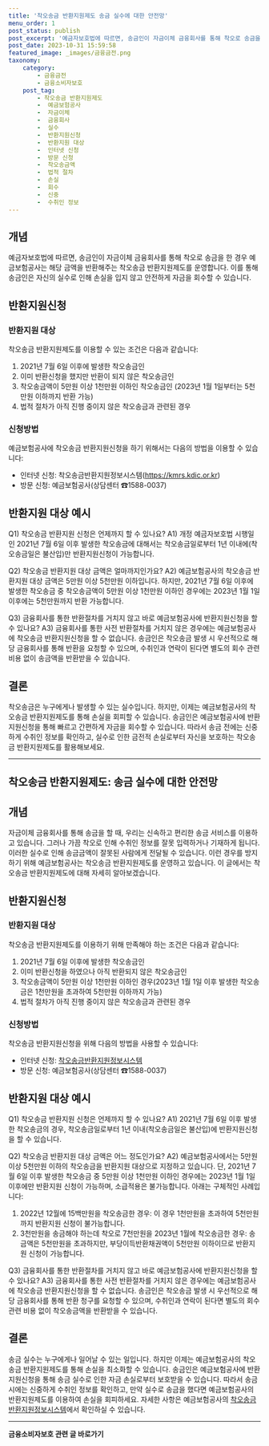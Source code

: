 ```yaml
---
title: '착오송금 반환지원제도 송금 실수에 대한 안전망'
menu_order: 1
post_status: publish
post_excerpt: '예금자보호법에 따르면, 송금인이 자금이체 금융회사를 통해 착오로 송금을 한 경우 예금보험공사는 해당 금액을 반환해주는 착오송금 반환지원제도를 운영합니다. 이를 통해 송금인은 자신의 실수로 인해 손실을 입지 않고 안전하게 자금을 회수할 수 있습니다.'
post_date: 2023-10-31 15:59:58
featured_image: _images/금융금전.png
taxonomy:
    category:
        - 금융금전
        - 금융소비자보호
    post_tag:
        - 착오송금 반환지원제도
        -  예금보험공사
        -  자금이체
        -  금융회사
        -  실수
        -  반환지원신청
        -  반환지원 대상
        -  인터넷 신청
        -  방문 신청
        -  착오송금액
        -  법적 절차
        -  손실
        -  회수
        -  신중
        -  수취인 정보
---
```




## 개념

예금자보호법에 따르면, 송금인이 자금이체 금융회사를 통해 착오로 송금을 한 경우 예금보험공사는 해당 금액을 반환해주는 착오송금 반환지원제도를 운영합니다. 이를 통해 송금인은 자신의 실수로 인해 손실을 입지 않고 안전하게 자금을 회수할 수 있습니다.

## 반환지원신청

### 반환지원 대상

착오송금 반환지원제도를 이용할 수 있는 조건은 다음과 같습니다:

1. 2021년 7월 6일 이후에 발생한 착오송금인
2. 이미 반환신청을 했지만 반환이 되지 않은 착오송금인
3. 착오송금액이 5만원 이상 1천만원 이하인 착오송금인 (2023년 1월 1일부터는 5천만원 이하까지 반환 가능)
4. 법적 절차가 아직 진행 중이지 않은 착오송금과 관련된 경우

### 신청방법

예금보험공사에 착오송금 반환지원신청을 하기 위해서는 다음의 방법을 이용할 수 있습니다:

- 인터넷 신청: 착오송금반환지원정보시스템(https://kmrs.kdic.or.kr)
- 방문 신청: 예금보험공사(상담센터 ☎1588-0037)

## 반환지원 대상 예시

Q1) 착오송금 반환지원 신청은 언제까지 할 수 있나요?
A1) 개정 예금자보호법 시행일인 2021년 7월 6일 이후 발생한 착오송금에 대해서는 착오송금일로부터 1년 이내에(착오송금일은 불산입)만 반환지원신청이 가능합니다.

Q2) 착오송금 반환지원 대상 금액은 얼마까지인가요?
A2) 예금보험공사의 착오송금 반환지원 대상 금액은 5만원 이상 5천만원 이하입니다. 하지만, 2021년 7월 6일 이후에 발생한 착오송금 중 착오송금액이 5만원 이상 1천만원 이하인 경우에는 2023년 1월 1일 이후에는 5천만원까지 반환 가능합니다.

Q3) 금융회사를 통한 반환절차를 거치지 않고 바로 예금보험공사에 반환지원신청을 할 수 있나요?
A3) 금융회사를 통한 사전 반환절차를 거치지 않은 경우에는 예금보험공사에 착오송금 반환지원신청을 할 수 없습니다.
송금인은 착오송금 발생 시 우선적으로 해당 금융회사를 통해 반환을 요청할 수 있으며, 수취인과 연락이 된다면 별도의 회수 관련 비용 없이 송금액을 반환받을 수 있습니다.

## 결론

착오송금은 누구에게나 발생할 수 있는 실수입니다. 하지만, 이제는 예금보험공사의 착오송금 반환지원제도를 통해 손실을 회피할 수 있습니다. 송금인은 예금보험공사에 반환지원신청을 통해 빠르고 간편하게 자금을 회수할 수 있습니다. 따라서 송금 전에는 신중하게 수취인 정보를 확인하고, 실수로 인한 금전적 손실로부터 자신을 보호하는 착오송금 반환지원제도를 활용해보세요.

---------
## 착오송금 반환지원제도: 송금 실수에 대한 안전망


## 개념

자금이체 금융회사를 통해 송금을 할 때, 우리는 신속하고 편리한 송금 서비스를 이용하고 있습니다. 그러나 가끔 착오로 인해 수취인 정보를 잘못 입력하거나 기재하게 됩니다. 이러한 실수로 인해 송금금액이 잘못된 사람에게 전달될 수 있습니다. 이런 경우를 방지하기 위해 예금보험공사는 착오송금 반환지원제도를 운영하고 있습니다. 이 글에서는 착오송금 반환지원제도에 대해 자세히 알아보겠습니다.

## 반환지원신청

### 반환지원 대상

착오송금 반환지원제도를 이용하기 위해 만족해야 하는 조건은 다음과 같습니다:

1. 2021년 7월 6일 이후에 발생한 착오송금인
2. 이미 반환신청을 하였으나 아직 반환되지 않은 착오송금인
3. 착오송금액이 5만원 이상 1천만원 이하인 경우(2023년 1월 1일 이후 발생한 착오송금은 1천만원을 초과하여 5천만원 이하까지 가능)
4. 법적 절차가 아직 진행 중이지 않은 착오송금과 관련된 경우

### 신청방법

착오송금 반환지원신청을 위해 다음의 방법을 사용할 수 있습니다:

- 인터넷 신청: [착오송금반환지원정보시스템](https://kmrs.kdic.or.kr)
- 방문 신청: 예금보험공사(상담센터 ☎1588-0037)

## 반환지원 대상 예시

Q1) 착오송금 반환지원 신청은 언제까지 할 수 있나요?
A1) 2021년 7월 6일 이후 발생한 착오송금의 경우, 착오송금일로부터 1년 이내(착오송금일은 불산입)에 반환지원신청을 할 수 있습니다.

Q2) 착오송금 반환지원 대상 금액은 어느 정도인가요?
A2) 예금보험공사에서는 5만원 이상 5천만원 이하의 착오송금을 반환지원 대상으로 지정하고 있습니다. 단, 2021년 7월 6일 이후 발생한 착오송금 중 5만원 이상 1천만원 이하인 경우에는 2023년 1월 1일 이후에만 반환지원 신청이 가능하며, 소급적용은 불가능합니다. 아래는 구체적인 사례입니다:

1. 2022년 12월에 15백만원을 착오송금한 경우: 이 경우 1천만원을 초과하여 5천만원까지 반환지원 신청이 불가능합니다.
2. 3천만원을 송금해야 하는데 착오로 7천만원을 2023년 1월에 착오송금한 경우: 송금액은 5천만원을 초과하지만, 부당이득반환채권액이 5천만원 이하이므로 반환지원 신청이 가능합니다.

Q3) 금융회사를 통한 반환절차를 거치지 않고 바로 예금보험공사에 반환지원신청을 할 수 있나요?
A3) 금융회사를 통한 사전 반환절차를 거치지 않은 경우에는 예금보험공사에 착오송금 반환지원신청을 할 수 없습니다. 송금인은 착오송금 발생 시 우선적으로 해당 금융회사를 통해 반환 청구를 요청할 수 있으며, 수취인과 연락이 된다면 별도의 회수 관련 비용 없이 착오송금액을 반환받을 수 있습니다.

## 결론

송금 실수는 누구에게나 일어날 수 있는 일입니다. 하지만 이제는 예금보험공사의 착오송금 반환지원제도를 통해 손실을 최소화할 수 있습니다. 송금인은 예금보험공사에 반환지원신청을 통해 송금 실수로 인한 자금 손실로부터 보호받을 수 있습니다. 따라서 송금 시에는 신중하게 수취인 정보를 확인하고, 만약 실수로 송금을 했다면 예금보험공사의 반환지원제도를 이용하여 손실을 회피하세요. 자세한 사항은 예금보험공사의 [착오송금반환지원정보시스템](https://kmrs.kdic.or.kr)에서 확인하실 수 있습니다.
<!-- wp:separator -->
<hr class="wp-block-separator has-alpha-channel-opacity"/>
<!-- /wp:separator -->

<!-- wp:group {"backgroundColor":"base","layout":{"type":"constrained"}} -->
<div class="wp-block-group has-base-background-color has-background"><!-- wp:paragraph {"align":"center","fontSize":"medium"} -->
<p class="has-text-align-center has-large-font-size"><strong>금융소비자보호 관련 글 바로가기</strong></p>
<!-- /wp:paragraph -->


<!-- wp:latest-posts
{"categories":[{"id":12706,"count":19,"description":"","link":"https://uknowlaw.com/category/%ea%b8%88%ec%9c%b5%ec%86%8c%eb%b9%84%ec%9e%90%eb%b3%b4%ed%98%b8/","name":"금융소비자보호","slug":"금융소비자보호","taxonomy":"category","parent":0,"meta":[],"_links":{"self":[{"href":"https://uknowlaw.com/wp-json/wp/v2/categories/12706"}],"collection":[{"href":"https://uknowlaw.com/wp-json/wp/v2/categories"}],"about":[{"href":"https://uknowlaw.com/wp-json/wp/v2/taxonomies/category"}],"wp:post_type":[{"href":"https://uknowlaw.com/wp-json/wp/v2/posts?categories=12706"}],"curies":[{"name":"wp","href":"https://api.w.org/{rel}","templated":true}]}}],"postsToShow":100,"excerptLength":28,"postLayout":"grid","columns":2,"featuredImageAlign":"left","featuredImageSizeSlug":"large","fontSize":"small"} /--></div>
<!-- /wp:group -->